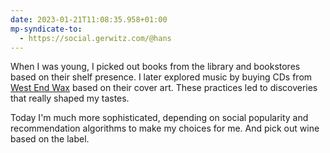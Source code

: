 ```yaml
---
date: 2023-01-21T11:08:35.958+01:00
mp-syndicate-to:
  - https://social.gerwitz.com/@hans
---
```

When I was young, I picked out books from the library and bookstores based on their shelf presence. I later explored music by buying CDs from [West End Wax](https://www.youtube.com/watch?v=GDEIkIwaFNw) based on their cover art. These practices led to discoveries that really shaped my tastes.

Today I'm much more sophisticated, depending on social popularity and recommendation algorithms to make my choices for me. And pick out wine based on the label.

